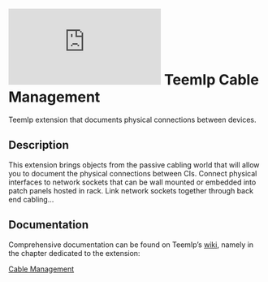 # ![](https://wiki.teemip.net/lib/exe/fetch.php?media=extensions:icons8-wired-network.png "") TeemIp Cable Management

TeemIp extension that documents physical connections between devices.

## Description

This extension brings objects from the passive cabling world that will allow you to document the physical connections between CIs.
Connect physical interfaces to network sockets that can be wall mounted or embedded into patch panels hosted in rack. Link
network sockets together through back end cabling...

## Documentation

Comprehensive documentation can be found on TeemIp’s [wiki][1], namely in the chapter dedicated to the extension:

[Cable Management][2]

[1]: https://wiki.teemip.net

[2]: https://wiki.teemip.net/doku.php?id=extensions:teemip-cable-mgmt

